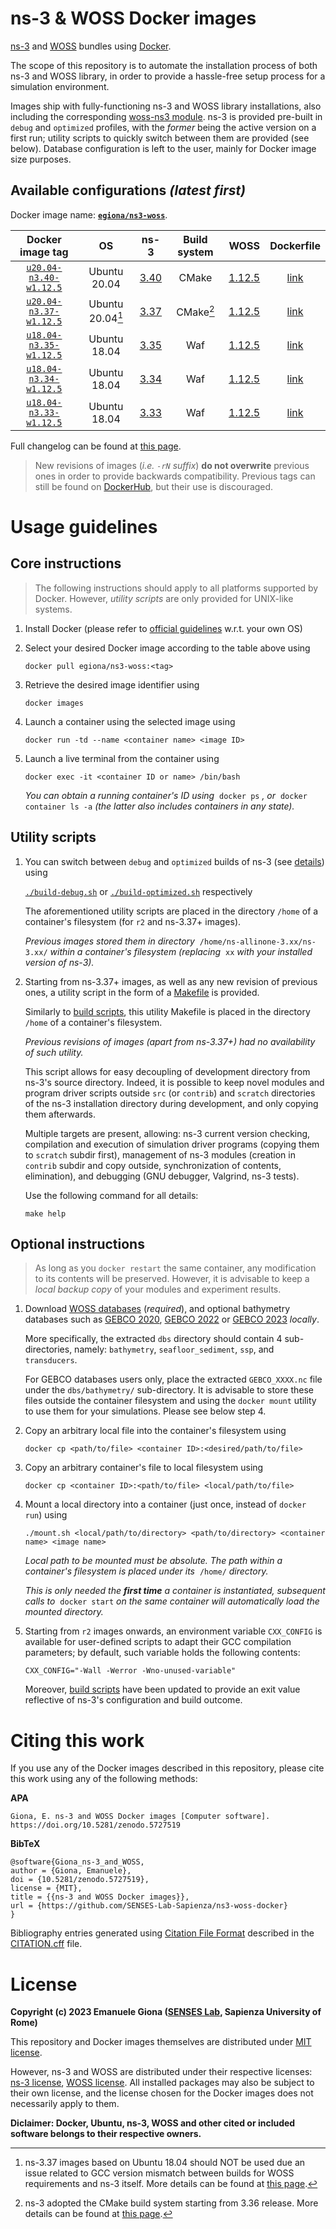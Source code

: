 # ns-3 & WOSS Docker images

[ns-3][ns3] and [WOSS][woss] bundles using [Docker][docker].

The scope of this repository is to automate the installation process of both 
ns-3 and WOSS library, in order to provide a hassle-free setup process for a 
simulation environment.

Images ship with fully-functioning ns-3 and WOSS library installations, also 
including the corresponding [woss-ns3 module][woss-ns3]. 
ns-3 is provided pre-built in `debug` and `optimized` profiles, with the 
*former* being the active version on a first run; utility scripts to quickly
switch between them are provided (see below).
Database configuration is left to the user, mainly for Docker image size 
purposes.

## Available configurations *(latest first)*

Docker image name: [**`egiona/ns3-woss`**][docker-hub-repo].

| Docker image tag | OS | ns-3 | Build system | WOSS | Dockerfile |
| :---: | :---: | :---: | :---: | :---: | :---: |
| [`u20.04-n3.40-w1.12.5`][image5] | Ubuntu 20.04 | [3.40][ns3.40] | CMake | [1.12.5][woss-changelog] | [link][file5] |
| [`u20.04-n3.37-w1.12.5`][image4] | Ubuntu 20.04[^gcc-issue] | [3.37][ns3.37] | CMake[^ns3-cmake] | [1.12.5][woss-changelog] | [link][file4] |
| [`u18.04-n3.35-w1.12.5`][image3] | Ubuntu 18.04 | [3.35][ns3.35] | Waf | [1.12.5][woss-changelog] | [link][file3] |
| [`u18.04-n3.34-w1.12.5`][image2] | Ubuntu 18.04 | [3.34][ns3.34] | Waf | [1.12.5][woss-changelog] | [link][file2] |
| [`u18.04-n3.33-w1.12.5`][image1] | Ubuntu 18.04 | [3.33][ns3.33] | Waf | [1.12.5][woss-changelog] | [link][file1] |

Full changelog can be found at [this page](./CHANGELOG.md).

[^gcc-issue]: ns-3.37 images based on Ubuntu 18.04 should NOT be used due an issue related to GCC version mismatch between builds for WOSS requirements and ns-3 itself. More details can be found at [this page](https://gitlab.com/nsnam/ns-3-dev/-/blob/ns-3.36/RELEASE_NOTES.md#release-336).

[^ns3-cmake]: ns-3 adopted the CMake build system starting from 3.36 release. More details can be found at [this page](https://www.nsnam.org/docs/manual/html/working-with-cmake.html).

> New revisions of images (_i.e. `-rN` suffix_) **do not overwrite** previous ones in order to provide backwards compatibility.
Previous tags can still be found on [DockerHub][docker-hub-repo], but their use is discouraged.

# Usage guidelines

## Core instructions

> The following instructions should apply to all platforms supported by Docker. 
However, _utility scripts_ are only provided for UNIX-like systems.

1. Install Docker (please refer to [official guidelines][docker-install] w.r.t. your own OS)

2. Select your desired Docker image according to the table above using

    `docker pull egiona/ns3-woss:<tag>`

3. Retrieve the desired image identifier using 

    `docker images`

4. Launch a container using the selected image using 

    `docker run -td --name <container name> <image ID>`

5. Launch a live terminal from the container using 

    `docker exec -it <container ID or name> /bin/bash`

    _You can obtain a running container's ID using_&nbsp; `docker ps` _, or_&nbsp; `docker container ls -a` _(the latter also includes containers in any state)._

## Utility scripts

1. You can switch between `debug` and `optimized` builds of ns-3 (see [details][ns3-builds]) using 

    [`./build-debug.sh`][latest-debug] or [`./build-optimized.sh`][latest-optimized] respectively 

    The aforementioned utility scripts are placed in the directory `/home` of a container's filesystem (for `r2` and ns-3.37+ images).

    _Previous images stored them in directory_&nbsp; `/home/ns-allinone-3.xx/ns-3.xx/` _within a container's filesystem (replacing_&nbsp; `xx` _with your installed version of ns-3)._

2. Starting from ns-3.37+ images, as well as any new revision of previous ones, a utility script in the form of a [Makefile][latest-makefile] is provided.

    Similarly to [build scripts][latest-build], this utility Makefile is placed in the directory `/home` of a container's filesystem.

    _Previous revisions of images (apart from ns-3.37+) had no availability of such utility._

    This script allows for easy decoupling of development directory from ns-3's source directory.
    Indeed, it is possible to keep novel modules and program driver scripts outside `src` (or `contrib`) and `scratch` directories of the ns-3 installation directory during development, and only copying them afterwards.

    Multiple targets are present, allowing: ns-3 current version checking, compilation and execution of simulation driver programs (copying them to `scratch` subdir first), management of ns-3 modules (creation in `contrib` subdir and copy outside, synchronization of contents, elimination), and debugging (GNU debugger, Valgrind, ns-3 tests).

    Use the following command for all details:

    `make help`

## Optional instructions

> As long as you `docker restart` the same container, any modification to its contents will be preserved.
However, it is advisable to keep a _local backup copy_ of your modules and experiment results.

1. Download [WOSS databases][woss-dbs] (_required_), and optional bathymetry databases such as [GEBCO 2020][gebco2020], [GEBCO 2022][gebco2022] or [GEBCO 2023][gebco2023] _locally_.

    More specifically, the extracted `dbs` directory should contain 4 sub-directories, namely: `bathymetry`, `seafloor_sediment`, `ssp`, and `transducers`.
    
    For GEBCO databases users only, place the extracted `GEBCO_XXXX.nc` file under the `dbs/bathymetry/` sub-directory.
    It is advisable to store these files outside the container filesystem and using the `docker mount` utility to use them for your simulations.
    Please see below step 4.

2. Copy an arbitrary local file into the container's filesystem using

    `docker cp <path/to/file> <container ID>:<desired/path/to/file>`

3. Copy an arbitrary container's file to local filesystem using

    `docker cp <container ID>:<path/to/file> <local/path/to/file>`

4. Mount a local directory into a container (just once, instead of `docker run`) using

    `./mount.sh <local/path/to/directory> <path/to/directory> <container name> <image name>`

    _Local path to be mounted must be absolute. The path within a container's filesystem is placed under its_&nbsp; `/home/` _directory._

    _This is only needed the **first time** a container is instantiated, subsequent calls to_&nbsp; `docker start` _on the same container will automatically load the mounted directory._

5. Starting from `r2` images onwards, an environment variable `CXX_CONFIG` is available for user-defined scripts to adapt their GCC compilation parameters; by default, such variable holds the following contents:

    `CXX_CONFIG="-Wall -Werror -Wno-unused-variable"`

    Moreover, [build scripts](./u20.04-n3.37-w1.12.4-r2/ns3-build/) have been updated to provide an exit value reflective of ns-3's configuration and build outcome.

# Citing this work

If you use any of the Docker images described in this repository, please cite this work using any of the following methods:

**APA**
```
Giona, E. ns-3 and WOSS Docker images [Computer software]. https://doi.org/10.5281/zenodo.5727519
```

**BibTeX**
```
@software{Giona_ns-3_and_WOSS,
author = {Giona, Emanuele},
doi = {10.5281/zenodo.5727519},
license = {MIT},
title = {{ns-3 and WOSS Docker images}},
url = {https://github.com/SENSES-Lab-Sapienza/ns3-woss-docker}
}
```

Bibliography entries generated using [Citation File Format][cff] described in the [CITATION.cff][citation] file.

# License

**Copyright (c) 2023 Emanuele Giona ([SENSES Lab][senseslab], Sapienza University of Rome)**

This repository and Docker images themselves are distributed under [MIT license][docker-license].

However, ns-3 and WOSS are distributed under their respective licenses:
[ns-3 license][ns3-license], [WOSS license][woss-license].
All installed packages may also be subject to their own license, and the license
chosen for the Docker images does not necessarily apply to them.

**Diclaimer: Docker, Ubuntu, ns-3, WOSS and other cited or included software belongs to their respective owners.**



[ns3]: https://www.nsnam.org/
[woss]: https://woss.dei.unipd.it/
[docker]: https://www.docker.com/
[woss-ns3]: https://github.com/MetalKnight/woss-ns3

[docker-hub-repo]: https://hub.docker.com/r/egiona/ns3-woss

[ns3.33]: https://www.nsnam.org/releases/ns-3-33/
[ns3.34]: https://www.nsnam.org/releases/ns-3-34/
[ns3.35]: https://www.nsnam.org/releases/ns-3-35/
[ns3.37]: https://www.nsnam.org/releases/ns-3-37/
[ns3.40]: https://www.nsnam.org/releases/ns-3-40/

[woss-changelog]: https://woss.dei.unipd.it/woss/doxygen/Changelog.html

[latest-debug]: ./u20.04-n3.40-w1.12.5/ns3-build/build-debug.sh
[latest-optimized]: ./u20.04-n3.40-w1.12.5/ns3-build/build-optimized.sh
[latest-build]: ./u20.04-n3.40-w1.12.5/ns3-build/
[latest-makefile]: ./u20.04-n3.40-w1.12.5/ns3-utils/Makefile

[image5]: https://hub.docker.com/r/egiona/ns3-woss/tags?page=1&name=u20.04-n3.40-w1.12.5
[image4]: https://hub.docker.com/r/egiona/ns3-woss/tags?page=1&name=u20.04-n3.37-w1.12.5
[image3]: https://hub.docker.com/r/egiona/ns3-woss/tags?page=1&name=u18.04-n3.35-w1.12.5
[image2]: https://hub.docker.com/r/egiona/ns3-woss/tags?page=1&name=u18.04-n3.34-w1.12.5
[image1]: https://hub.docker.com/r/egiona/ns3-woss/tags?page=1&name=u18.04-n3.33-w1.12.5
[file5]: ./u20.04-n3.40-w1.12.5/Dockerfile
[file4]: ./u20.04-n3.37-w1.12.5/Dockerfile
[file3]: ./u18.04-n3.35-w1.12.5/Dockerfile
[file2]: ./u18.04-n3.34-w1.12.5/Dockerfile
[file1]: ./u18.04-n3.33-w1.12.5/Dockerfile

[docker-install]: https://docs.docker.com/engine/install/

[woss-dbs]: https://woss.dei.unipd.it/woss/files/WOSS-dbs-v1.6.0.tar.gz
[gebco2020]: https://www.bodc.ac.uk/data/open_download/gebco/gebco_2020/zip/
[gebco2022]: https://www.bodc.ac.uk/data/open_download/gebco/gebco_2022/zip/
[gebco2023]: https://www.bodc.ac.uk/data/open_download/gebco/gebco_2023/zip/

[ns3-builds]: https://www.nsnam.org/docs/release/3.40/tutorial/html/getting-started.html#build-profiles

[cff]: https://citation-file-format.github.io/
[citation]: ./CITATION.cff

[senseslab]: https://senseslab.diag.uniroma1.it/
[docker-license]: ./LICENSE
[ns3-license]: https://www.nsnam.org/develop/contributing-code/licensing/
[woss-license]: https://woss.dei.unipd.it/woss/doxygen/License.html
